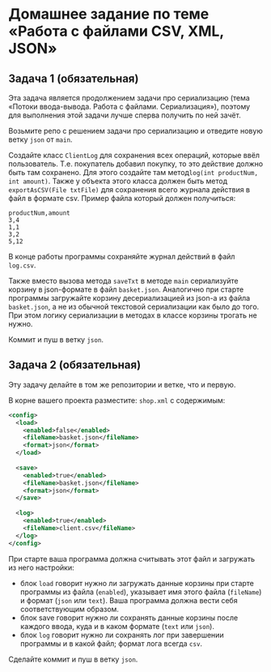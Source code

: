 # **Домашнее задание по теме «Работа с файлами CSV, XML, JSON»**


## **Задача 1 (обязательная)** 

Эта задача является продолжением задачи про сериализацию (тема «Потоки ввода-вывода. Работа с файлами. Сериализация»), поэтому для выполнения этой задачи лучше сперва получить по ней зачёт.

Возьмите репо с решением задачи про сериализацию и отведите новую ветку ```json``` от ```main```.

Создайте класс ```ClientLog``` для сохранения всех операций, которые ввёл пользователь. Т.е. покупатель добавил покупку, то это действие должно быть там сохранено. Для этого создайте там метод```log(int productNum, int amount)```. Также у объекта этого класса должен быть метод ```exportAsCSV(File txtFile)``` для сохранения всего журнала действия в файл в формате csv. Пример файла который должен получиться:

```
productNum,amount
3,4
1,1
3,2
5,12
```

В конце работы программы сохраняйте журнал действий в файл ```log.csv```.

Также вместо вызова метода ```saveTxt``` в методе ```main``` сериализуйте корзину в json-формате в файл ```basket.json```. Аналогично при старте программы загружайте корзину десериализацией из json-а из файла ```basket.json```, а не из обычной текстовой сериализации как было до того. При этом логику сериализации в методах в классе корзины трогать не нужно.

Коммит и пуш в ветку ```json```.

## **Задача 2 (обязательная)** 
Эту задачу делайте в том же репозитории и ветке, что и первую.

В корне вашего проекта разместите: ```shop.xml``` с содержимым:

```xml
<config>
  <load>
    <enabled>false</enabled>
    <fileName>basket.json</fileName>
    <format>json</format>
  </load>
  
  <save>
    <enabled>true</enabled>
    <fileName>basket.json</fileName>
    <format>json</format>
  </save>
  
  <log>
    <enabled>true</enabled>
    <fileName>client.csv</fileName>
  </log>
</config>

```

При старте ваша программа должна считывать этот файл и загружать из него настройки:

* блок ```load``` говорит нужно ли загружать данные корзины при старте программы из файла (```enabled```), указывает имя этого файла (```fileName```) и формат (```json``` или ```text```). Ваша программа должна вести себя соответствующим образом.
* блок save говорит нужно ли сохранять данные корзины после каждого ввода, куда и в каком формате (```text``` или ```json```).
* блок ```log``` говорит нужно ли сохранять лог при завершении программы и в какой файл; формат лога всегда ```csv```.

Сделайте коммит и пуш в ветку ```json```.

